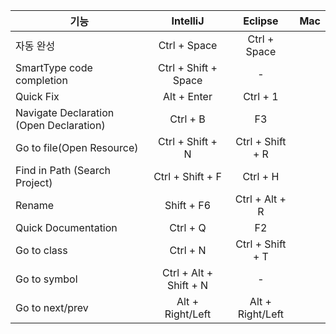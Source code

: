 | 기능 | IntelliJ | Eclipse | Mac |
| ------------- |:-------------:|:-------------:| -----:|
| 자동 완성 | Ctrl + Space | Ctrl + Space ||
| SmartType code completion  | Ctrl + Shift + Space | - ||
| Quick Fix | Alt + Enter | Ctrl + 1 ||
|Navigate Declaration (Open Declaration)|Ctrl + B|F3||
|Go to file(Open Resource)|Ctrl + Shift + N|Ctrl + Shift + R|
|Find in Path (Search Project)|Ctrl + Shift + F|Ctrl + H||
|Rename|Shift + F6|Ctrl + Alt + R||
|Quick Documentation|Ctrl + Q|F2||
|Go to class|Ctrl + N|Ctrl + Shift + T||
|Go to symbol|Ctrl + Alt + Shift + N|-||
|Go to next/prev|Alt + Right/Left|Alt + Right/Left||

